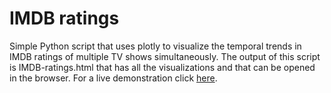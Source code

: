 # IMDB ratings

Simple Python script that uses plotly to visualize the temporal trends in IMDB ratings of multiple TV shows simultaneously.
The output of this script is IMDB-ratings.html that has all the visualizations and that can be opened in the browser.
For a live demonstration click <a href="https://wrahool.github.io/files/IMDB-ratings.html" target="_blank">here</a>.
